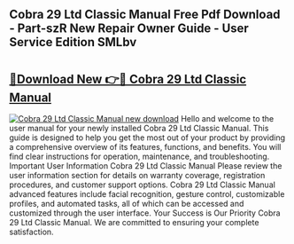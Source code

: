 ## Cobra 29 Ltd Classic Manual Free Pdf Download - Part-szR New Repair Owner Guide - User Service Edition SMLbv

# <h2><a href="http://bc15243.oget.top/?id=Cobra+29+Ltd+Classic+Manual">🔗Download New 👉🔴 Cobra 29 Ltd Classic Manual</a></h2>

[![Cobra 29 Ltd Classic Manual new download](https://i.imgur.com/5g1atiW.png)](http://bc15243.oget.top/?id=Cobra+29+Ltd+Classic+Manual)
Hello and welcome to the user manual for your newly installed Cobra 29 Ltd Classic Manual. This guide is designed to help you get the most out of your product by providing a comprehensive overview of its features, functions, and benefits. You will find clear instructions for operation, maintenance, and troubleshooting. Important User Information Cobra 29 Ltd Classic Manual Please review the user information section for details on warranty coverage, registration procedures, and customer support options. Cobra 29 Ltd Classic Manual advanced features include facial recognition, gesture control, customizable profiles, and automated tasks, all of which can be accessed and customized through the user interface. Your Success is Our Priority Cobra 29 Ltd Classic Manual. We are committed to ensuring your complete satisfaction.
